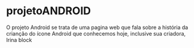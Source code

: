 # projetoANDROID
 O projeto Android se trata de uma pagina web que fala sobre a história da crianção do ícone Android que conhecemos hoje, inclusive sua criadora, Irina block
